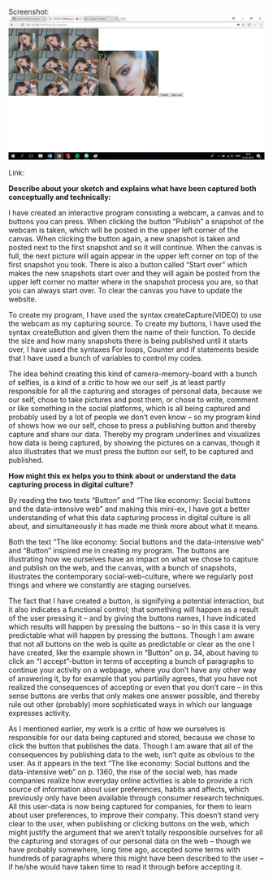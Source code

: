 Screenshot:
![alt text](Screenshot_4.png "beskrivelse af billede") 

Link:

**Describe about your sketch and explains what have been captured both conceptually and technically:** 

I have created an interactive program consisting a webcam, a canvas and to buttons you can press. When clicking the button “Publish” a snapshot of the webcam is taken, which will be posted in the upper left corner of the canvas. When clicking the button again, a new snapshot is taken and posted next to the first snapshot and so it will continue. When the canvas is full, the next picture will again appear in the upper left corner on top of the first snapshot you took. There is also a button called “Start over” which makes the new snapshots start over and they will again be posted from the upper left corner no matter where in the snapshot process you are, so that you can always start over. To clear the canvas you have to update the website. 

To create my program, I have used the syntax createCapture(VIDEO) to use the webcam as my capturing source. To create my buttons, I have used the syntax createButton and given them the name of their function. To decide the size and how many snapshots there is being published until it starts over, I have used the syntaxes For loops, Counter and if statements beside that I have used a bunch of variables to control my codes.

The idea behind creating this kind of camera-memory-board with a bunch of selfies, is a kind of a critic to how we our self ,is at least partly responsible for all the capturing and storages of personal data, because we our self, chose to take pictures and post them, or chose to write, comment or like something in the social platforms, which is all being captured and probably used by a lot of people we don’t even know – so my program kind of shows how we our self, chose to press a publishing button and thereby capture and share our data. Thereby my program underlines and visualizes how data is being captured, by showing the pictures on a canvas, though it also illustrates that we must press the button our self, to be captured and published. 

**How might this ex helps you to think about or understand the data capturing process in digital culture?**

By reading the two texts “Button” and “The like economy: Social buttons and the data-intensive web” and making this mini-ex, I have got a better understanding of what this data capturing process in digital culture is all about, and simultaneously it has made me think more about what it means. 

Both the text “The like economy: Social buttons and the data-intensive web” and “Button” inspired me in creating my program. The buttons are illustrating how we ourselves have an impact on what we chose to capture and publish on the web, and the canvas, with a bunch of snapshots, illustrates the contemporary social-web-culture, where we regularly post things and where we constantly are staging ourselves. 

The fact that I have created a button, is signifying a potential interaction, but it also indicates a functional control; that something will happen as a result of the user pressing it – and by giving the buttons names, I have indicated which results will happen by pressing the buttons – so in this case it is very predictable what will happen by pressing the buttons. Though I am aware that not all buttons on the web is quite as predictable or clear as the one I have created, like the example shown in “Button” on p. 34,  about having to click an “I accept”-button in terms of accepting a bunch of paragraphs to continue your activity on a webpage, where you don’t have any other way of answering it,  by for example that you partially agrees, that you have not realized the consequences of accepting or even that you don’t care – in this sense buttons are verbs that only makes one answer possible, and thereby rule out other (probably) more sophisticated ways in which our language expresses activity. 

As I mentioned earlier, my work is a critic of how we ourselves is responsible for our data being captured and stored, because we chose to click the button that publishes the data. Though I am aware that all of the consequences by publishing data to the web, isn’t quite as obvious to the user. As it appears in the text “The like economy: Social buttons and the data-intensive web” on p. 1360, the rise of the social web, has made companies realize how everyday online activities is able to provide a rich source of information about user preferences, habits and affects, which previously only have been available through consumer research techniques. All this user-data is now being captured for companies, for them to learn about user preferences, to improve their company. This doesn’t stand very clear to the user, when publishing or clicking buttons on the web, which might justify the argument that we aren’t totally responsible ourselves for all the capturing and storages of our personal data on the web – though we have probably somewhere, long time ago, accepted some terms with hundreds of paragraphs where this might have been described to the user – if he/she would have taken time to read it through before accepting it. 
